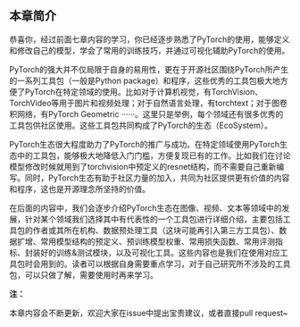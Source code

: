## 本章简介

恭喜你，经过前面七章内容的学习，你已经逐步熟悉了PyTorch的使用，能够定义和修改自己的模型，学会了常用的训练技巧，并通过可视化辅助PyTorch的使用。

PyTorch的强大并不仅局限于自身的易用性，更在于开源社区围绕PyTorch所产生的一系列工具包（一般是Python package）和程序，这些优秀的工具包极大地方便了PyTorch在特定领域的使用。比如对于计算机视觉，有TorchVision、TorchVideo等用于图片和视频处理；对于自然语言处理，有torchtext；对于图卷积网络，有PyTorch Geometric ······。这里只是举例，每个领域还有很多优秀的工具包供社区使用。这些工具包共同构成了PyTorch的生态（EcoSystem）。

PyTorch生态很大程度助力了PyTorch的推广与成功。在特定领域使用PyTorch生态中的工具包，能够极大地降低入门门槛，方便复现已有的工作。比如我们在讨论模型修改时候就用到了torchvision中预定义的resnet结构，而不需要自己重新编写。同时，PyTorch生态有助于社区力量的加入，共同为社区提供更有价值的内容和程序，这也是开源理念所坚持的价值。

在后面的内容中，我们会逐步介绍PyTorch生态在图像、视频、文本等领域中的发展，针对某个领域我们选择其中有代表性的一个工具包进行详细介绍，主要包括工具包的作者或其所在机构、数据预处理工具（这块可能再引入第三方工具包）、数据扩增、常用模型结构的预定义、预训练模型权重、常用损失函数、常用评测指标、封装好的训练&测试模块，以及可视化工具。这些内容也是我们在使用对应工具包时会用到的。读者可以根据自身需要重点学习，对于自己研究所不涉及的工具包，可以只做了解，需要使用时再来学习。



**注：**

本章内容会不断更新，欢迎大家在issue中提出宝贵建议，或者直接pull request~

